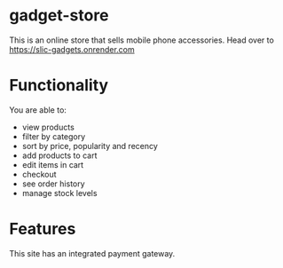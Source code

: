 # gadget-store
This is an online store that sells mobile phone accessories. Head over to https://slic-gadgets.onrender.com 

# Functionality
You are able to: 
* view products
* filter by category
* sort by price, popularity and recency
* add products to cart
* edit items in cart
* checkout
* see order history
* manage stock levels

# Features
This site has an integrated payment gateway.


